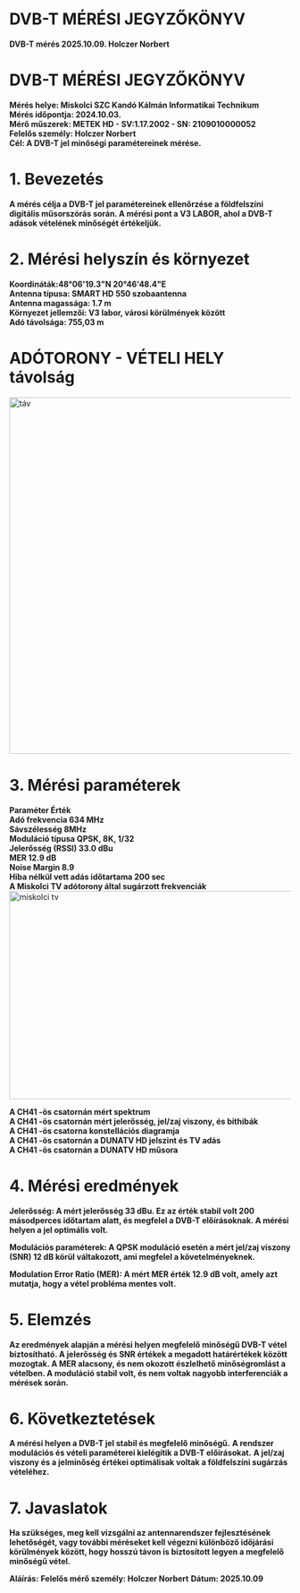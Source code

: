 # DVB-T MÉRÉSI JEGYZŐKÖNYV
   
**DVB-T mérés 2025.10.09. Holczer Norbert**

# DVB-T MÉRÉSI JEGYZŐKÖNYV
**Mérés helye: Miskolci SZC Kandó Kálmán Informatikai Technikum**    
**Mérés időpontja: 2024.10.03.**     
**Mérő műszerek: METEK HD - SV:1.17.2002 - SN: 2109010000052**     
**Felelős személy: Holczer Norbert**     
**Cél: A DVB-T jel minőségi paramétereinek mérése.**     

# 1. Bevezetés
**A mérés célja a DVB-T jel paramétereinek ellenőrzése a földfelszíni digitális műsorszórás során. A mérési pont a V3 LABOR, ahol a DVB-T adások vételének minőségét értékeljük.**

# 2. Mérési helyszín és környezet
**Koordináták:48°06'19.3"N 20°46'48.4"E**    
**Antenna típusa: SMART HD 550 szobaantenna**    
**Antenna magassága: 1.7 m**   
**Környezet jellemzői: V3 labor, városi körülmények között**  
**Adó távolsága: 755,03 m**   

# ADÓTORONY - VÉTELI HELY távolság
<img width="618" height="637" alt="táv" src="https://github.com/user-attachments/assets/160fe8ec-3ce6-4501-b70e-83c113857188" />

# 3. Mérési paraméterek
**Paraméter      	   Érték**    
**Adó frekvencia	   634 MHz**    
**Sávszélesség	      8MHz**    
**Moduláció típusa	QPSK, 8K, 1/32**    
**Jelerősség (RSSI)	33.0 dBu**   
**MER	12.9 dB**   
**Noise Margin	8.9**   
**Hiba nélkül vett adás időtartama	200 sec**   
**A Miskolci TV adótorony által sugárzott frekvenciák**   
<img width="921" height="372" alt="miskolci tv" src="https://github.com/user-attachments/assets/2ee77540-e50e-4d27-b87a-54f0063ae15a" />

**A CH41 -ös csatornán mért spektrum**   
**A CH41 -ös csatornán mért jelerősség, jel/zaj viszony, és bithibák**   
**A CH41 -ös csatorna konstellációs diagramja**    
**A CH41 -ös csatornán a DUNATV HD jelszint és TV adás**    
**A CH41 -ös csatornán a DUNATV HD műsora**   

# 4. Mérési eredmények
**Jelerősség: A mért jelerősség 33 dBu. Ez az érték stabil volt 200 másodperces időtartam alatt, és megfelel a DVB-T előírásoknak. A mérési helyen a jel optimális volt.**

**Modulációs paraméterek: A QPSK moduláció esetén a mért jel/zaj viszony (SNR) 12 dB körül váltakozott, ami megfelel a követelményeknek.**

**Modulation Error Ratio (MER): A mért MER érték 12.9 dB volt, amely azt mutatja, hogy a vétel probléma mentes volt.**

# 5. Elemzés
**Az eredmények alapján a mérési helyen megfelelő minőségű DVB-T vétel biztosítható. A jelerősség és SNR értékek a megadott határértékek között mozogtak. A MER alacsony, és nem okozott észlelhető minőségromlást a vételben. A moduláció stabil volt, és nem voltak nagyobb interferenciák a mérések során.**

# 6. Következtetések
**A mérési helyen a DVB-T jel stabil és megfelelő minőségű.**
**A rendszer modulációs és vételi paraméterei kielégítik a DVB-T előírásokat.**
**A jel/zaj viszony és a jelminőség értékei optimálisak voltak a földfelszíni sugárzás vételéhez.**

# 7. Javaslatok
**Ha szükséges, meg kell vizsgálni az antennarendszer fejlesztésének lehetőségét, vagy további méréseket kell végezni különböző időjárási körülmények között, hogy hosszú távon is biztosított legyen a megfelelő minőségű vétel.**

**Aláírás:**
**Felelős mérő személy: Holczer Norbert**
**Dátum: 2025.10.09**
